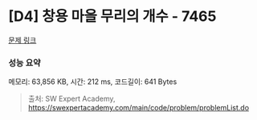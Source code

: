 # [D4] 창용 마을 무리의 개수 - 7465 

[문제 링크](https://swexpertacademy.com/main/code/problem/problemDetail.do?contestProbId=AWngfZVa9XwDFAQU) 

### 성능 요약

메모리: 63,856 KB, 시간: 212 ms, 코드길이: 641 Bytes



> 출처: SW Expert Academy, https://swexpertacademy.com/main/code/problem/problemList.do